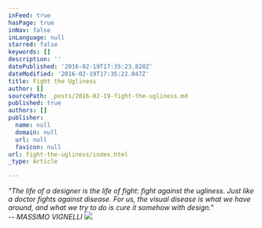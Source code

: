```yaml
---
inFeed: true
hasPage: true
inNav: false
inLanguage: null
starred: false
keywords: []
description: ''
datePublished: '2016-02-19T17:35:23.828Z'
dateModified: '2016-02-19T17:35:22.047Z'
title: Fight the Ugliness
author: []
sourcePath: _posts/2016-02-19-fight-the-ugliness.md
published: true
authors: []
publisher:
  name: null
  domain: null
  url: null
  favicon: null
url: fight-the-ugliness/index.html
_type: Article

---
```

_"The life of a designer is the life of fight: fight against the ugliness. Just like a doctor fights against disease. For us, the visual disease is what we have around, and what we try to do is cure it somehow with design."_  
_-- MASSIMO VIGNELLI_
![](https://the-grid-user-content.s3-us-west-2.amazonaws.com/50ba87cd-7f92-4960-96da-c97a8fff8b8b.png)